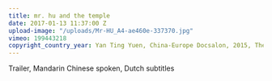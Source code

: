 ```yaml
---
title: mr. hu and the temple
date: 2017-01-13 11:37:00 Z
upload-image: "/uploads/Mr-HU_A4-ae460e-337370.jpg"
vimeo: 199443218
copyright_country_year: Yan Ting Yuen, China-Europe Docsalon, 2015, The Netherlands
---
```


Trailer, Mandarin Chinese spoken, Dutch subtitles